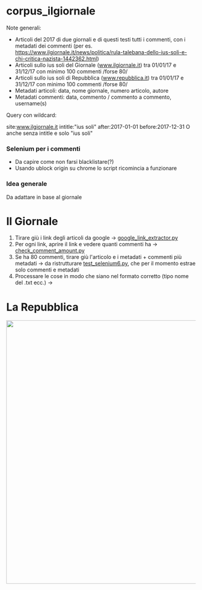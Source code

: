 # corpus_ilgiornale

Note generali:

- Articoli del 2017 di due giornali e di questi testi tutti i commenti, con i metadati dei commenti (per es. https://www.ilgiornale.it/news/politica/rula-talebana-dello-ius-soli-e-chi-critica-nazista-1442362.html)
- Articoli sullo ius soli del Giornale (www.ilgiornale.it) tra 01/01/17 e 31/12/17 con minimo 100 commenti /forse 80/
- Articoli sullo ius soli di Repubblica (www.repubblica.it) tra 01/01/17 e 31/12/17 con minimo 100 commenti /forse 80/
- Metadati articoli: data, nome giornale, numero articolo, autore 
- Metadati commenti: data, commento / commento a commento, username(s)

Query con wildcard:

site:www.ilgiornale.it intitle:"ius soli" after:2017-01-01 before:2017-12-31
O anche senza intitle e solo "ius soli"

### Selenium per i commenti

- Da capire come non farsi blacklistare(?) 
- Usando ublock origin su chrome lo script ricomincia a funzionare 

### Idea generale

Da adattare in base al giornale

# Il Giornale

1. Tirare giù i link degli articoli da google -> [google_link_extractor.py](https://github.com/ffedox/corpus_ilgiornale/blob/main/google_link_extractor.py)
2. Per ogni link, aprire il link e vedere quanti commenti ha -> [check_comment_amount.py](https://github.com/ffedox/corpus_ilgiornale/blob/main/check_comment_amount.py)
3. Se ha 80 commenti, tirare giù l'articolo e i metadati + commenti più metadati -> da ristrutturare [test_selenium6.py](https://github.com/ffedox/corpus_ilgiornale/blob/main/test_selenium6.py), che per il momento estrae solo commenti e metadati
4. Processare le cose in modo che siano nel formato corretto (tipo nome del .txt ecc.) ->

# La Repubblica

<img src="https://github.com/ffedox/corpus_ilgiornale/blob/main/esempio_corpus.jpg" width="700" class="center">
